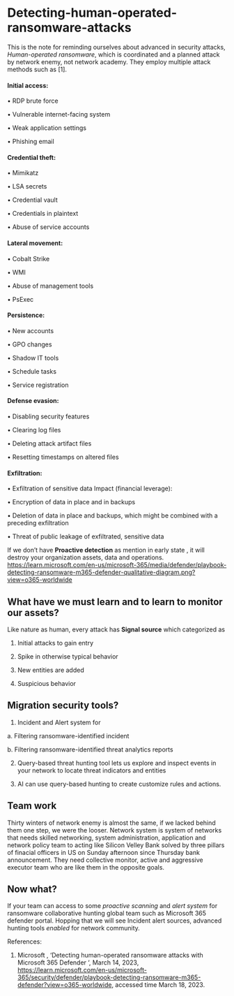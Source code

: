 # Detecting-human-operated-ransomware-attacks
This is the note for reminding ourselves about advanced in security attacks, _Human-operated ransomware_, which is coordinated and a planned attack by network enemy, not network academy. They employ multiple attack methods such as [1].

#### Initial access:

•	RDP brute force

•	Vulnerable internet-facing system

•	Weak application settings

•	Phishing email

#### Credential theft:
•	Mimikatz

•	LSA secrets

•	Credential vault

•	Credentials in plaintext

•	Abuse of service accounts

#### Lateral movement:

•	Cobalt Strike

•	WMI

•	Abuse of management tools

•	PsExec

#### Persistence:

•	New accounts

•	GPO changes

•	Shadow IT tools

•	Schedule tasks

•	Service registration

#### Defense evasion:

•	Disabling security features

•	Clearing log files

•	Deleting attack artifact files

•	Resetting timestamps on altered files

#### Exfiltration:

•	Exfiltration of sensitive data Impact (financial leverage):

•	Encryption of data in place and in backups

•	Deletion of data in place and backups, which might be combined with a preceding exfiltration

•	Threat of public leakage of exfiltrated, sensitive data

If we don’t have __Proactive detection__ as mention in early state , it will destroy your organization  assets, data and operations.
https://learn.microsoft.com/en-us/microsoft-365/media/defender/playbook-detecting-ransomware-m365-defender-qualitative-diagram.png?view=o365-worldwide

## What have we must learn and to learn to monitor our assets?

Like nature as human, every attack has __Signal source__ which categorized as 

1.	Initial attacks to gain entry

2.	Spike in otherwise typical behavior

3.	New entities are added

4.	Suspicious behavior 

## Migration security tools?

1.	Incident and Alert system for 	

 a.	Filtering ransomware-identified incident
 
 b.	Filtering ransomware-identified threat analytics reports
 
2.	Query-based threat hunting tool lets us explore and inspect events in your network to locate threat indicators and entities

3.	AI can use query-based hunting  to create customize rules and actions.

## Team work
 Thirty winters of network enemy is almost the same, if we lacked behind them one step, we were the looser. Network system is system of networks that needs skilled networking, system administration, application and network policy team to acting like Silicon Velley Bank solved by three pillars of finacial officers in US on Sunday afternoon since Thursday bank announcement. They need collective monitor, active and aggressive executor team who are like them in the opposite goals.  
 
## Now what?
If your team can access to some _proactive scanning_ and _alert system_ for ransomware collaborative hunting global team such as Microsoft 365 defender portal. 
Hopping that we will see Incident alert sources, advanced hunting tools _enabled_ for network community. 

References:
1.	Microsoft , ‘Detecting human-operated ransomware attacks with Microsoft 365 Defender ‘, March 14, 2023, https://learn.microsoft.com/en-us/microsoft-365/security/defender/playbook-detecting-ransomware-m365-defender?view=o365-worldwide, accessed time March 18, 2023.
